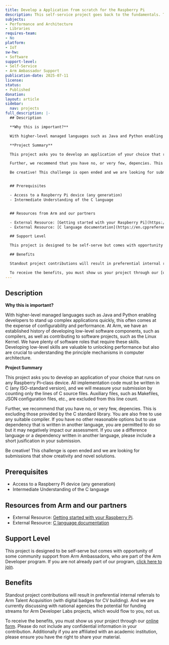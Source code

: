 ```yaml
---
title: Develop a Application from scratch for the Raspberry Pi
description: This self-service project goes back to the fundamentals. The challenge is to develop an application of your choice but your are only permitted to use the C language with as few dependencies as possible.
subjects:
- Performance and Architecture
- Libraries
requires-team:
- No
platform:
- IoT
sw-hw:
- Software
support-level:
- Self-Service
- Arm Ambassador Support
publication-date: 2025-07-11
license:
status:
- Published
donation:
layout: article
sidebar:
  nav: projects
full_description: |-
  ## Description

  **Why this is important?** 

  With higher-level managed languages such as Java and Python enabling developers to stand up complex applications quickly, this often comes at the expense of configurability and performance. At Arm, we have an established history of developing low-level software components, such as compilers, as well as contributing to software projects, such as the Linux Kernel. We have plenty of software roles that require these skills. Developing low-level skills are valuable to unlocking performance but also are crucial to understanding the principle mechanisms in computer architecture. 

  **Project Summary**

  This project asks you to develop an application of your choice that runs on any Raspberry Pi–class device. All implementation code must be written in C (any ISO-standard version), and we will measure your submission by counting only the lines of C source files. Auxiliary files, such as Makefiles, JSON configuration files, etc., are excluded from this line count.

  Further, we recommend that you have no, or very few, depencies. This is excluding those provided by the C standard library. You are also free to use any suitable compiler. If you have no other reasonable options but to use dependency that is written in another language, you are permitted to do so but it may negatively impact our assessment. If you use a difference language or a dependency written in another language, please include a short jusification in your submission. 

  Be creative! This challenge is open ended and we are looking for submissions that show creativity and novel solutions. 


  ## Prerequisites

  - Access to a Raspberry Pi device (any generation) 
  - Intermediate Understanding of the C language


  ## Resources from Arm and our partners

  - External Resource: [Getting started with your Raspberry Pi](https://www.raspberrypi.com/documentation/computers/getting-started.html).
  - External Resource: [C language documentation](https://en.cppreference.com/w/c/language.html)

  ## Support Level

  This project is designed to be self-serve but comes with opportunity of some community support from Arm Ambassadors, who are part of the Arm Developer program. If you are not already part of our program, [click here to join](https://www.arm.com/resources/developer-program?#register).

  ## Benefits 

  Standout project contributions will result in preferential internal referrals to Arm Talent Acquisition (with digital badges for CV building).  And we are currently discussing with national agencies the potential for funding streams for Arm Developer Labs projects, which would flow to you, not us.

  To receive the benefits, you must show us your project through our [online form](https://forms.office.com/e/VZnJQLeRhD). Please do not include any confidential information in your contribution. Additionally if you are affiliated with an academic institution, please ensure you have the right to share your material.
---
```

## Description

**Why this is important?** 

With higher-level managed languages such as Java and Python enabling developers to stand up complex applications quickly, this often comes at the expense of configurability and performance. At Arm, we have an established history of developing low-level software components, such as compilers, as well as contributing to software projects, such as the Linux Kernel. We have plenty of software roles that require these skills. Developing low-level skills are valuable to unlocking performance but also are crucial to understanding the principle mechanisms in computer architecture. 

**Project Summary**

This project asks you to develop an application of your choice that runs on any Raspberry Pi–class device. All implementation code must be written in C (any ISO-standard version), and we will measure your submission by counting only the lines of C source files. Auxiliary files, such as Makefiles, JSON configuration files, etc., are excluded from this line count.

Further, we recommend that you have no, or very few, depencies. This is excluding those provided by the C standard library. You are also free to use any suitable compiler. If you have no other reasonable options but to use dependency that is written in another language, you are permitted to do so but it may negatively impact our assessment. If you use a difference language or a dependency written in another language, please include a short jusification in your submission. 

Be creative! This challenge is open ended and we are looking for submissions that show creativity and novel solutions. 


## Prerequisites

- Access to a Raspberry Pi device (any generation) 
- Intermediate Understanding of the C language


## Resources from Arm and our partners

- External Resource: [Getting started with your Raspberry Pi](https://www.raspberrypi.com/documentation/computers/getting-started.html).
- External Resource: [C language documentation](https://en.cppreference.com/w/c/language.html)

## Support Level

This project is designed to be self-serve but comes with opportunity of some community support from Arm Ambassadors, who are part of the Arm Developer program. If you are not already part of our program, [click here to join](https://www.arm.com/resources/developer-program?#register).

## Benefits 

Standout project contributions will result in preferential internal referrals to Arm Talent Acquisition (with digital badges for CV building).  And we are currently discussing with national agencies the potential for funding streams for Arm Developer Labs projects, which would flow to you, not us.

To receive the benefits, you must show us your project through our [online form](https://forms.office.com/e/VZnJQLeRhD). Please do not include any confidential information in your contribution. Additionally if you are affiliated with an academic institution, please ensure you have the right to share your material.